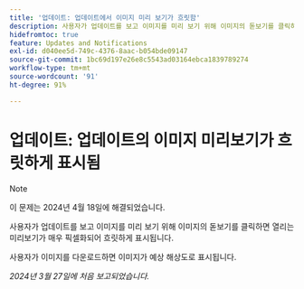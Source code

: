 ```yaml
---
title: '업데이트: 업데이트에서 이미지 미리 보기가 흐릿함'
description: 사용자가 업데이트를 보고 이미지를 미리 보기 위해 이미지의 돋보기를 클릭하면 열리는 미리보기가 매우 픽셀화되어 흐릿하게 표시됩니다.
hidefromtoc: true
feature: Updates and Notifications
exl-id: d040ee5d-749c-4376-8aac-b054bde09147
source-git-commit: 1bc69d197e26e8c5543ad03164ebca1839789274
workflow-type: tm+mt
source-wordcount: '91'
ht-degree: 91%

---
```


# 업데이트: 업데이트의 이미지 미리보기가 흐릿하게 표시됨

>[!NOTE]
>
>이 문제는 2024년 4월 18일에 해결되었습니다.


사용자가 업데이트를 보고 이미지를 미리 보기 위해 이미지의 돋보기를 클릭하면 열리는 미리보기가 매우 픽셀화되어 흐릿하게 표시됩니다.

사용자가 이미지를 다운로드하면 이미지가 예상 해상도로 표시됩니다.

_2024년 3월 27일에 처음 보고되었습니다._
